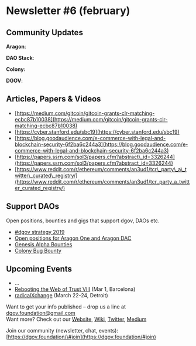 # Newsletter \#6 \(february\)

## Community Updates  

**Aragon**: 

**DAO Stack**: 

**Colony:**

**DGOV**: 

## Articles, Papers & Videos  <a id="DgovCompilation#3October2018-Articles,Papers&amp;Videos"></a>

* [https://medium.com/gitcoin/gitcoin-grants-clr-matching-ecbc87b10038](https://medium.com/gitcoin/gitcoin-grants-clr-matching-ecbc87b10038)
* [https://cyber.stanford.edu/sbc19](https://cyber.stanford.edu/sbc19)
* [https://blog.goodaudience.com/e-commerce-with-legal-and-blockchain-security-6f2ba6c244a3](https://blog.goodaudience.com/e-commerce-with-legal-and-blockchain-security-6f2ba6c244a3)
* [https://papers.ssrn.com/sol3/papers.cfm?abstract\_id=3326244](https://papers.ssrn.com/sol3/papers.cfm?abstract_id=3326244)
* [https://www.reddit.com/r/ethereum/comments/an3ud1/tcr\_party\_a\_twitter\_curated\_registry/](https://www.reddit.com/r/ethereum/comments/an3ud1/tcr_party_a_twitter_curated_registry/)

## Support DAOs <a id="DgovCompilation#3October2018-Events"></a>

Open positions, bounties and gigs that support dgov, DAOs etc.

* [\#dgov strategy 2019](https://wiki.dgov.foundation/org/dgov-collaboration-strategy)
* [Open positions for Aragon One and Aragon DAC](https://wiki.aragon.org/jobs/)
* [Genesis Alpha Bounties](https://docs.google.com/spreadsheets/d/1FV8iz4ebZb4E3nXckzPsWy7IfhtsX3filkbX_gbPLNs/edit#gid=204783618)
* [Colony Bug Bounty](https://docs.colony.io/colonynetwork/bug-bounty-program-overview/)

## Upcoming Events  <a id="DgovCompilation#3October2018-Events"></a>

* ...
* [Rebooting the Web of Trust VIII](https://www.eventbrite.com/e/rebooting-the-web-of-trust-viii-spring-2019-barcelona-tickets-54843077120) \(Mar 1, Barcelona\)
* [radicalXchange](https://radicalxchange.org/) \(March 22-24, Detroit\)

Want to get your info published – drop us a line at [dgov.foundation@gmail.com](mailto:dgov.foundation@gmail.com)  
Want more? Check out our [Website](http://dgov.foundation/), [Wiki](http://wiki.dgov.foundation), [Twitter](https://twitter.com/dgovearth), [Medium](https://medium.com/dgov)

Join our community \(newsletter, chat, events\): [https://dgov.foundation/\#join](https://dgov.foundation/#join)

